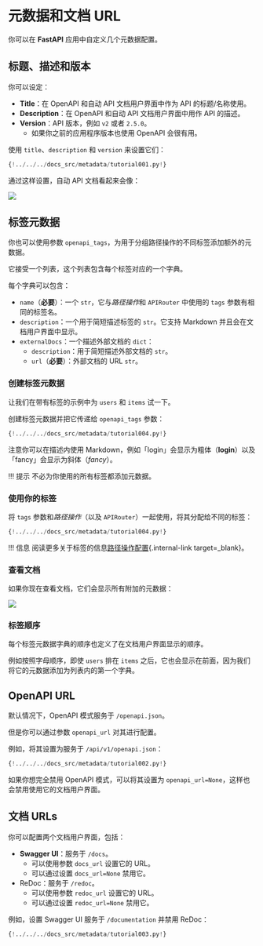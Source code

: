 # 元数据和文档 URL

你可以在 **FastAPI** 应用中自定义几个元数据配置。

## 标题、描述和版本

你可以设定：

* **Title**：在 OpenAPI 和自动 API 文档用户界面中作为 API 的标题/名称使用。
* **Description**：在 OpenAPI 和自动 API 文档用户界面中用作 API 的描述。
* **Version**：API 版本，例如 `v2` 或者 `2.5.0`。
    * 如果你之前的应用程序版本也使用 OpenAPI 会很有用。

使用 `title`、`description` 和 `version` 来设置它们：

```Python hl_lines="4-6"
{!../../../docs_src/metadata/tutorial001.py!}
```

通过这样设置，自动 API 文档看起来会像：

<img src="/img/tutorial/metadata/image01.png">

## 标签元数据

你也可以使用参数 `openapi_tags`，为用于分组路径操作的不同标签添加额外的元数据。

它接受一个列表，这个列表包含每个标签对应的一个字典。

每个字典可以包含：

* `name`（**必要**）：一个 `str`，它与*路径操作*和 `APIRouter` 中使用的 `tags` 参数有相同的标签名。
* `description`：一个用于简短描述标签的 `str`。它支持 Markdown 并且会在文档用户界面中显示。
* `externalDocs`：一个描述外部文档的 `dict`：
    * `description`：用于简短描述外部文档的 `str`。
    * `url`（**必要**）：外部文档的 URL `str`。

### 创建标签元数据

让我们在带有标签的示例中为 `users` 和 `items` 试一下。

创建标签元数据并把它传递给 `openapi_tags` 参数：

```Python hl_lines="3-16  18"
{!../../../docs_src/metadata/tutorial004.py!}
```

注意你可以在描述内使用 Markdown，例如「login」会显示为粗体（**login**）以及「fancy」会显示为斜体（_fancy_）。

!!! 提示
    不必为你使用的所有标签都添加元数据。

### 使用你的标签

将 `tags` 参数和*路径操作*（以及 `APIRouter`）一起使用，将其分配给不同的标签：

```Python hl_lines="21  26"
{!../../../docs_src/metadata/tutorial004.py!}
```

!!! 信息
    阅读更多关于标签的信息[路径操作配置](../path-operation-configuration/#tags){.internal-link target=_blank}。

### 查看文档

如果你现在查看文档，它们会显示所有附加的元数据：

<img src="/img/tutorial/metadata/image02.png">

### 标签顺序

每个标签元数据字典的顺序也定义了在文档用户界面显示的顺序。

例如按照字母顺序，即使 `users` 排在 `items` 之后，它也会显示在前面，因为我们将它的元数据添加为列表内的第一个字典。

## OpenAPI URL

默认情况下，OpenAPI 模式服务于 `/openapi.json`。

但是你可以通过参数 `openapi_url` 对其进行配置。

例如，将其设置为服务于 `/api/v1/openapi.json`：

```Python hl_lines="3"
{!../../../docs_src/metadata/tutorial002.py!}
```

如果你想完全禁用 OpenAPI 模式，可以将其设置为 `openapi_url=None`，这样也会禁用使用它的文档用户界面。

## 文档 URLs

你可以配置两个文档用户界面，包括：

* **Swagger UI**：服务于 `/docs`。
    * 可以使用参数 `docs_url` 设置它的 URL。
    * 可以通过设置 `docs_url=None` 禁用它。
* ReDoc：服务于 `/redoc`。
    * 可以使用参数 `redoc_url` 设置它的 URL。
    * 可以通过设置 `redoc_url=None` 禁用它。

例如，设置 Swagger UI 服务于 `/documentation` 并禁用 ReDoc：

```Python hl_lines="3"
{!../../../docs_src/metadata/tutorial003.py!}
```
